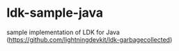 # ldk-sample-java
sample implementation of LDK for Java (https://github.com/lightningdevkit/ldk-garbagecollected)
